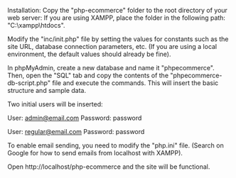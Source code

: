 Installation:
Copy the "php-ecommerce" folder to the root directory of your web server:
If you are using XAMPP, place the folder in the following path: "C:\xampp\htdocs".

Modify the "inc/init.php" file by setting the values for constants such as the site URL, database connection parameters, etc.
(If you are using a local environment, the default values should already be fine).

In phpMyAdmin, create a new database and name it "phpecommerce". Then, open the "SQL" tab and copy the contents of the "phpecommerce-db-script.php" file and execute the commands.
This will insert the basic structure and sample data.

Two initial users will be inserted:

User: admin@email.com
Password: password

User: regular@email.com
Password: password

To enable email sending, you need to modify the "php.ini" file.
(Search on Google for how to send emails from localhost with XAMPP).

Open http://localhost/php-ecommerce and the site will be functional.





